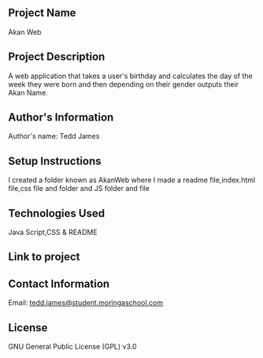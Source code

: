 ## Project Name

Akan Web

## Project Description

A web application that takes a user's birthday and calculates the day of the week they were born and then depending on their gender outputs their Akan Name.

## Author's Information

Author's name: Tedd James

## Setup Instructions

I created a folder known as AkanWeb where I made a readme file,index.html file,css file and folder and JS folder and file

## Technologies Used

Java Script,CSS & README
## Link to project

## Contact Information

Email: tedd.james@student.moringaschool.com

## License

GNU General Public License (GPL) v3.0
